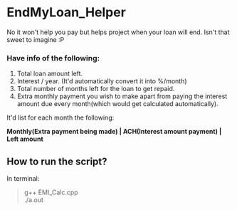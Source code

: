 # EndMyLoan_Helper
No it won't help you pay but helps project when your loan will end. Isn't that sweet to imagine :P 

### Have info of the following: 
1) Total loan amount left. 
2) Interest / year. (It'd automatically convert it into %/month)
3) Total number of months left for the loan to get repaid. 
4) Extra monthly payment you wish to make apart from paying the interest amount due every month(which would get calculated automatically). 

It'd list for each month the following: 

**Monthly(Extra payment being made) | 	ACH(Interest amount payment) | 	Left amount**

## How to run the script? 

In terminal: 
> g++ EMI_Calc.cpp <br />
> ./a.out 
